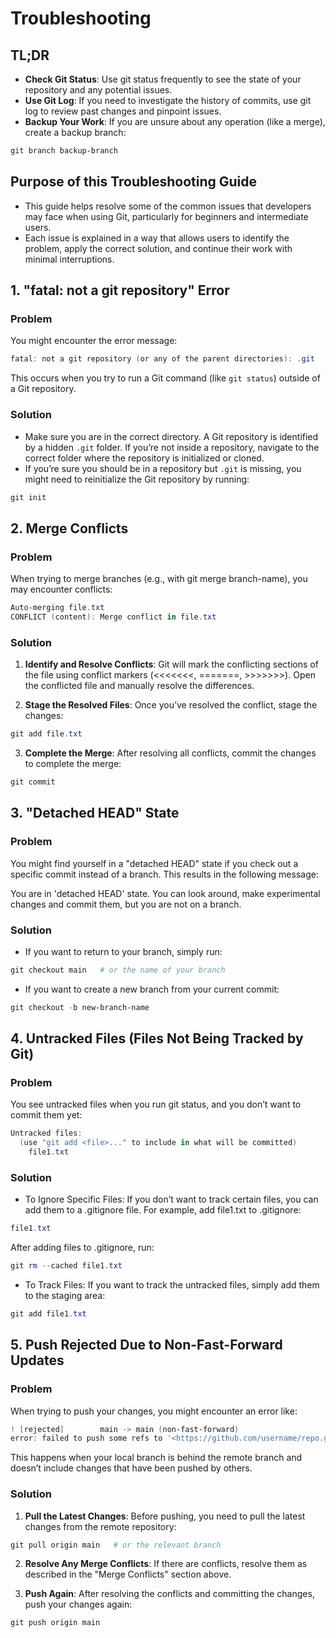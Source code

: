 # Troubleshooting

## TL;DR

- **Check Git Status**: Use git status frequently to see the state of your repository and any potential issues.
- **Use Git Log**: If you need to investigate the history of commits, use git log to review past changes and pinpoint issues.
- **Backup Your Work**: If you are unsure about any operation (like a merge), create a backup branch:

```powershell
git branch backup-branch
```

## Purpose of this Troubleshooting Guide

- This guide helps resolve some of the common issues that developers may face when using Git, particularly for beginners and intermediate users.
- Each issue is explained in a way that allows users to identify the problem, apply the correct solution, and continue their work with minimal interruptions.

## 1. **"fatal: not a git repository" Error**

### Problem

You might encounter the error message:

```powershell
fatal: not a git repository (or any of the parent directories): .git
```

This occurs when you try to run a Git command (like `git status`) outside of a Git repository.

### Solution

- Make sure you are in the correct directory. A Git repository is identified by a hidden `.git` folder. If you’re not inside a repository, navigate to the correct folder where the repository is initialized or cloned.
- If you’re sure you should be in a repository but `.git` is missing, you might need to reinitialize the Git repository by running:

```powershell
git init
```

## 2. Merge Conflicts

### Problem

When trying to merge branches (e.g., with git merge branch-name), you may encounter conflicts:

```powershell
Auto-merging file.txt
CONFLICT (content): Merge conflict in file.txt
```

### Solution

1. **Identify and Resolve Conflicts**: Git will mark the conflicting sections of the file using conflict markers (<<<<<<<, =======, >>>>>>>). Open the conflicted file and manually resolve the differences.

2. **Stage the Resolved Files**: Once you’ve resolved the conflict, stage the changes:

```powershell
git add file.txt
```

3. **Complete the Merge**: After resolving all conflicts, commit the changes to complete the merge:

```powershell
git commit
```

## 3. "Detached HEAD" State

### Problem

You might find yourself in a "detached HEAD" state if you check out a specific commit instead of a branch. This results in the following message:

You are in 'detached HEAD' state. You can look around, make experimental changes and commit them, but you are not on a branch.

### Solution

- If you want to return to your branch, simply run:

```powershell
git checkout main   # or the name of your branch
```

- If you want to create a new branch from your current commit:

```powershell
git checkout -b new-branch-name
```

## 4. Untracked Files (Files Not Being Tracked by Git)

### Problem

You see untracked files when you run git status, and you don’t want to commit them yet:

```powershell
Untracked files:
  (use "git add <file>..." to include in what will be committed)
    file1.txt
```

### Solution

- To Ignore Specific Files: If you don’t want to track certain files, you can add them to a .gitignore file. For example, add file1.txt to .gitignore:

```powershell
file1.txt
```

After adding files to .gitignore, run:

```powershell
git rm --cached file1.txt
```

- To Track Files: If you want to track the untracked files, simply add them to the staging area:

```powershell
git add file1.txt
```

## 5. Push Rejected Due to Non-Fast-Forward Updates

### Problem

When trying to push your changes, you might encounter an error like:

```powershell
! [rejected]        main -> main (non-fast-forward)
error: failed to push some refs to '<https://github.com/username/repo.git>'
```

This happens when your local branch is behind the remote branch and doesn’t include changes that have been pushed by others.

### Solution

1. **Pull the Latest Changes**: Before pushing, you need to pull the latest changes from the remote repository:

```powershell
git pull origin main   # or the relevant branch
```

2. **Resolve Any Merge Conflicts**: If there are conflicts, resolve them as described in the "Merge Conflicts" section above.

3. **Push Again**: After resolving the conflicts and committing the changes, push your changes again:

```powershell
git push origin main
```
